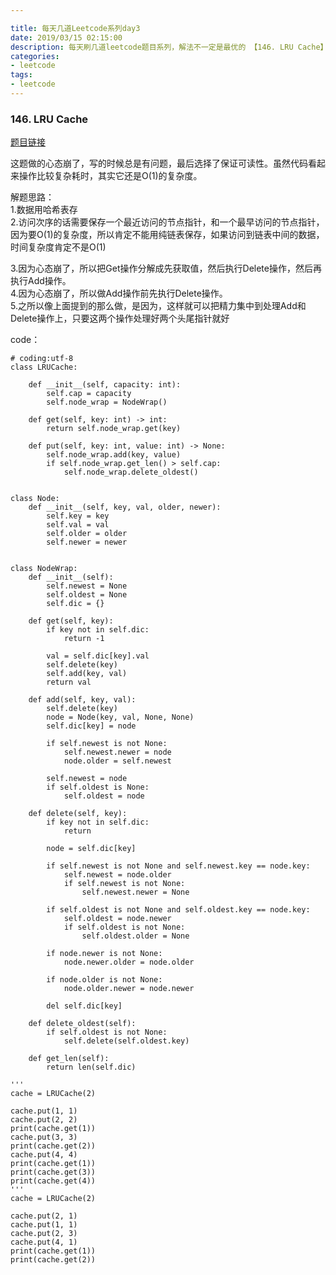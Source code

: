 ```yaml
---

title: 每天几道Leetcode系列day3
date: 2019/03/15 02:15:00
description: 每天刷几道leetcode题目系列，解法不一定是最优的 【146. LRU Cache】
categories:
- leetcode
tags:
- leetcode
---
```



### 146. LRU Cache

[题目链接](https://leetcode.com/problems/lru-cache/)

这题做的心态崩了，写的时候总是有问题，最后选择了保证可读性。虽然代码看起来操作比较复杂耗时，其实它还是O(1)的复杂度。

解题思路：  
1.数据用哈希表存  
2.访问次序的话需要保存一个最近访问的节点指针，和一个最早访问的节点指针，因为要O(1)的复杂度，所以肯定不能用纯链表保存，如果访问到链表中间的数据，时间复杂度肯定不是O(1)

3.因为心态崩了，所以把Get操作分解成先获取值，然后执行Delete操作，然后再执行Add操作。  
4.因为心态崩了，所以做Add操作前先执行Delete操作。  
5.之所以像上面提到的那么做，是因为，这样就可以把精力集中到处理Add和Delete操作上，只要这两个操作处理好两个头尾指针就好


code：

```
# coding:utf-8
class LRUCache:

    def __init__(self, capacity: int):
        self.cap = capacity
        self.node_wrap = NodeWrap()

    def get(self, key: int) -> int:
        return self.node_wrap.get(key)

    def put(self, key: int, value: int) -> None:
        self.node_wrap.add(key, value)
        if self.node_wrap.get_len() > self.cap:
            self.node_wrap.delete_oldest()


class Node:
    def __init__(self, key, val, older, newer):
        self.key = key
        self.val = val
        self.older = older
        self.newer = newer


class NodeWrap:
    def __init__(self):
        self.newest = None
        self.oldest = None
        self.dic = {}

    def get(self, key):
        if key not in self.dic:
            return -1

        val = self.dic[key].val
        self.delete(key)
        self.add(key, val)
        return val

    def add(self, key, val):
        self.delete(key)
        node = Node(key, val, None, None)
        self.dic[key] = node

        if self.newest is not None:
            self.newest.newer = node
            node.older = self.newest

        self.newest = node
        if self.oldest is None:
            self.oldest = node

    def delete(self, key):
        if key not in self.dic:
            return

        node = self.dic[key]

        if self.newest is not None and self.newest.key == node.key:
            self.newest = node.older
            if self.newest is not None:
                self.newest.newer = None

        if self.oldest is not None and self.oldest.key == node.key:
            self.oldest = node.newer
            if self.oldest is not None:
                self.oldest.older = None

        if node.newer is not None:
            node.newer.older = node.older

        if node.older is not None:
            node.older.newer = node.newer

        del self.dic[key]

    def delete_oldest(self):
        if self.oldest is not None:
            self.delete(self.oldest.key)

    def get_len(self):
        return len(self.dic)

'''
cache = LRUCache(2)

cache.put(1, 1)
cache.put(2, 2)
print(cache.get(1))
cache.put(3, 3)
print(cache.get(2))
cache.put(4, 4)
print(cache.get(1))
print(cache.get(3))
print(cache.get(4))
'''
cache = LRUCache(2)

cache.put(2, 1)
cache.put(1, 1)
cache.put(2, 3)
cache.put(4, 1)
print(cache.get(1))
print(cache.get(2))

```

